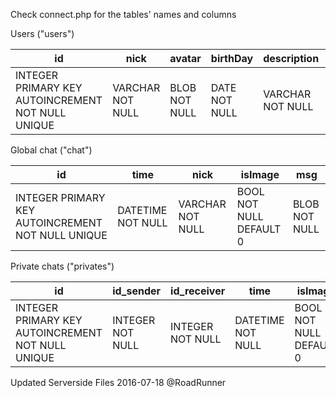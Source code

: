 Check connect.php for the tables' names and columns

Users ("users")

| id | nick | avatar | birthDay | description | gender | isTracked |
| --- | --- | --- | --- | --- | --- | --- |
| INTEGER PRIMARY KEY  AUTOINCREMENT  NOT NULL  UNIQUE | VARCHAR NOT NULL | BLOB NOT NULL | DATE NOT NULL | VARCHAR NOT NULL | INTEGER NOT NULL | BOOL  NOT NULL DEFAULT 1 |

Global chat ("chat")

| id | time | nick | isImage | msg |
| --- | --- | --- | --- | --- |
| INTEGER PRIMARY KEY  AUTOINCREMENT  NOT NULL  UNIQUE | DATETIME NOT NULL | VARCHAR NOT NULL |  BOOL NOT NULL DEFAULT 0 | BLOB NOT NULL |

Private chats ("privates")

| id | id_sender | id_receiver | time | isImage | msg |
| --- | --- | --- | --- | --- | --- |
| INTEGER PRIMARY KEY  AUTOINCREMENT  NOT NULL  UNIQUE | INTEGER NOT NULL | INTEGER NOT NULL | DATETIME NOT NULL | BOOL NOT NULL  DEFAULT 0 | BLOB NOT NULL |

Updated Serverside Files 2016-07-18 @RoadRunner